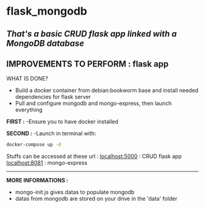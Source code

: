 # flask_mongodb

*That's a basic CRUD flask app linked with a MongoDB database*
---
IMPROVEMENTS TO PERFORM : flask app
---

WHAT IS DONE?
- Build a docker container from debian:bookworm base and install needed dependencies for flask server
- Pull and configure mongodb and mongo-express, then launch everything

**FIRST :**
-Ensure you to have docker installed

**SECOND :**
-Launch in terminal with:
```bash
docker-compose up -d
```

Stuffs can be accessed at these url :
[localhost:5000]() : CRUD flask app
[localhost:8081]() : mongo-express

-----
**MORE INFORMATIONS :**
- mongo-init.js gives datas to populate mongodb
- datas from mongodb are stored on your drive in the 'data' folder
